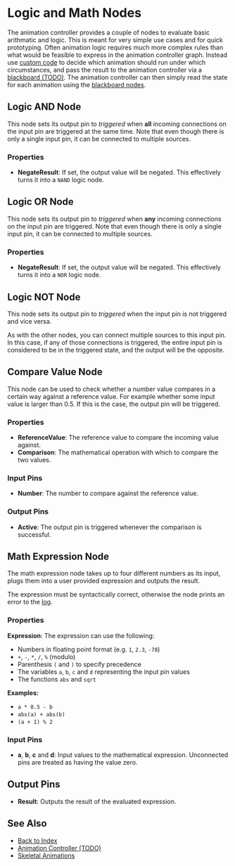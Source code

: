 # Logic and Math Nodes

The animation controller provides a couple of nodes to evaluate basic arithmatic and logic. This is meant for very simple use cases and for quick prototyping. Often animation logic requires much more complex rules than what would be feasible to express in the animation controller graph. Instead use [custom code](../../../custom-code/custom-code-overview.md) to decide which animation should run under which circumstances, and pass the result to the animation controller via a [blackboard (TODO)](../../../Miscellaneous/blackboards.md). The animation controller can then simply read the state for each animation using the [blackboard nodes](anim-nodes-blackboard.md).

## Logic AND Node

This node sets its output pin to *triggered* when **all** incoming connections on the input pin are triggered at the same time. Note that even though there is only a single input pin, it can be connected to multiple sources.

### Properties

* **NegateResult**: If set, the output value will be negated. This effectively turns it into a `NAND` logic node.

## Logic OR Node

This node sets its output pin to *triggered* when **any** incoming connections on the input pin are triggered. Note that even though there is only a single input pin, it can be connected to multiple sources.

### Properties

* **NegateResult**: If set, the output value will be negated. This effectively turns it into a `NOR` logic node.

## Logic NOT Node

This node sets its output pin to *triggered* when the input pin is not triggered and vice versa.

As with the other nodes, you can connect multiple sources to this input pin. In this case, if any of those connections is triggered, the entire input pin is considered to be in the triggered state, and the output will be the opposite.

## Compare Value Node

This node can be used to check whether a number value compares in a certain way against a reference value. For example whether some input value is larger than 0.5. If this is the case, the output pin will be triggered.

### Properties

* **ReferenceValue**: The reference value to compare the incoming value against.
* **Comparison**: The mathematical operation with which to compare the two values.

### Input Pins

* **Number**: The number to compare against the reference value.

### Output Pins

* **Active**: The output pin is triggered whenever the comparison is successful.

## Math Expression Node

The math expression node takes up to four different numbers as its input, plugs them into a user provided expression and outputs the result.

The expression must be syntactically correct, otherwise the node prints an error to the [log](../../../debugging/logging.md).

### Properties

**Expression**: The expression can use the following:

* Numbers in floating point format (e.g. `1`, `2.3`, `-78`)
* `+`, `-`, `*`, `/`, `%` (modulo)
* Parenthesis `(` and `)` to specify precedence
* The variables `a`, `b`, `c` and `d` representing the input pin values
* The functions `abs` and `sqrt`

**Examples:**

* `a * 0.5 - b`
* `abs(a) + abs(b)`
* `(a + 1) % 2`

### Input Pins

* **a**, **b**, **c** and **d**: Input values to the mathematical expression. Unconnected pins are treated as having the value zero.

## Output Pins

* **Result**: Outputs the result of the evaluated expression.

## See Also

* [Back to Index](../../../index.md)
* [Animation Controller (TODO)](animation-controller-overview.md)
* [Skeletal Animations](../skeletal-animation-overview.md)
